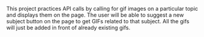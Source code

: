 This project practices API calls by calling for gif images on a particular topic and displays them on the page. The user will be able to suggest a new subject button on the page to get GIFs related to that subject. All the gifs will just be added in front of already existing gifs.
